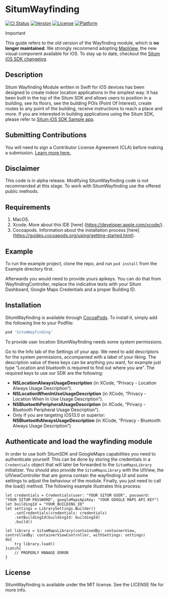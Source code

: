 # SitumWayfinding

[![CI Status](https://img.shields.io/travis/fsvilas/SitumWayfinding.svg?style=flat)](https://travis-ci.org/fsvilas/SitumWayfinding)
[![Version](https://img.shields.io/cocoapods/v/SitumWayfinding.svg?style=flat)](https://cocoapods.org/pods/SitumWayfinding)
[![License](https://img.shields.io/cocoapods/l/SitumWayfinding.svg?style=flat)](https://cocoapods.org/pods/SitumWayfinding)
[![Platform](https://img.shields.io/cocoapods/p/SitumWayfinding.svg?style=flat)](https://cocoapods.org/pods/SitumWayfinding)

> [!IMPORTANT]  
> This guide refers to the old version of the Wayfinding module, which is **no longer maintained**. We strongly recommend adopting [MapView](https://github.com/situmtech/situm-ios-swift-getting-started), the new visual component available for iOS.
To stay up to date, checkout the [Situm iOS SDK changelog](https://situm.com/docs/ios-sdk-changelog/).

## Description

Situm Wayfinding Module written in Swift for iOS devices has been designed to create indoor location applications in the simplest way. It has been built in the top of the Situm SDK and allows users to position in a building, see its floors, see the building POIs (Point Of Interest), create routes to any point of the building, receive instructions to reach a place and more. If you are interested in building applications using the Situm SDK, please refer to [Situm iOS SDK Sample app](https://github.com/situmtech/situm-ios-swift-getting-started).

## Submitting Contributions

You will need to sign a Contributor License Agreement (CLA) before making a submission. 
[Learn more here.](https://situm.com/contributions/)

## Disclaimer

This code is in alpha release. Modifying SitumWayfinding code is not recommended at this stage. To work with SitumWayfinding use the offered public methods.

## Requirements

1. MacOS.
2. Xcode. More about this IDE [here] (https://developer.apple.com/xcode/).
3. Cocoapods. Information about the installation process [here] (https://guides.cocoapods.org/using/getting-started.html). 

## Example

To run the example project, clone the repo, and run `pod install` from the Example directory first.

Afterwards you would need to provide yours apikeys. You can do that from WayfindingController, replace the indicative texts with your Situm Dashboard, Google Maps Credentials and a proper Building ID.


## Installation

SitumWayfinding is available through [CocoaPods](https://cocoapods.org). To install
it, simply add the following line to your Podfile:

```ruby
pod 'SitumWayfinding'
```

To provide user location SitumWayfinding needs some system permissions. 

Go to the Info tab of the Settings of your app. We need to add descriptors for the system permissions, accompanied with a label of your liking. The description value of these keys can be anything you want, for example just type “Location and bluetooth is required to find out where you are”. The required keys to use our SDK are the following:

* __NSLocationAlwaysUsageDescription__ (in XCode, “Privacy - Location Always Usage Description”).
* __NSLocationWhenInUseUsageDescription__ (in XCode, “Privacy - Location When In Use Usage Description”).
* __NSBluetoothPeripheralUsageDescription__ (in XCode, “Privacy - Bluetooth Peripheral Usage Description”).
* Only if you are targeting iOS13.0 or superior: __NSBluetoothAlwaysUsageDescription__ (in XCode, “Privacy - Bluetooth Always Usage Description”)

## Authenticate and load the wayfinding module

In order to use both SitumSDK and GoogleMaps capabilities you need to authenticate yourself.
This can be done by storing the credentials in a `Credentials` object that will later be forwarded to the `SitumMapsLibrary` initializer.
You should also provide the `SitumMapsLibrary` with the UIView, the UIViewController that are gonna contain the wayfinding UI and some settings to adjust the behaviour of the module.
Finally, you just need to call the load() method. The following example illustrates this process:

```
let credentials = Credentials(user: "YOUR SITUM USER", password:  "YOUR SITUM PASSWORD", googleMapsApiKey: "YOUR GOOGLE MAPS API KEY")
let buildingId = "YOUR_BUILDING_ID"
let settings = LibrarySettings.Builder()
    .setCredentials(credentials: credentials)
    .setBuildingId(buildingId: buildingId)
    .build()

let library = SitumMapsLibrary(containedBy: containerView, controlledBy: containerViewController, withSettings: settings)
do{
    try library.load()
}catch{
    // PROPERLY MANAGE ERROR
}
```

## License

SitumWayfinding is available under the MIT license. See the LICENSE file for more info.

